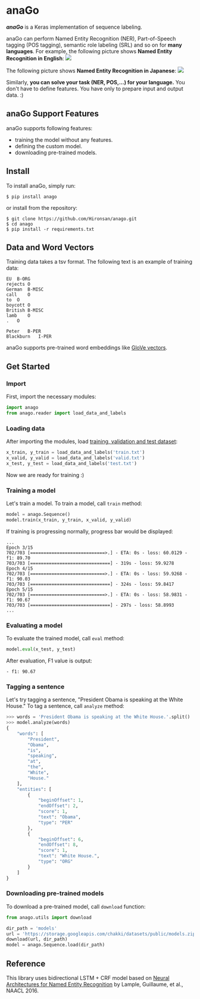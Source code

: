 # anaGo
***anaGo*** is a Keras implementation of sequence labeling.

anaGo can perform Named Entity Recognition (NER), Part-of-Speech tagging (POS tagging), semantic role labeling (SRL) and so on for **many languages**. 
For example, the following picture shows **Named Entity Recognition in English**:
<img src="https://github.com/Hironsan/anago/blob/docs/docs/images/example.en2.png?raw=true">

The following picture shows **Named Entity Recognition in Japanese**:
<img src="https://github.com/Hironsan/anago/blob/docs/docs/images/example.ja2.png?raw=true">

Similarly, **you can solve your task (NER, POS,...) for your language.**
You don't have to define features.
You have only to prepare input and output data. :)

## anaGo Support Features
anaGo supports following features:
* training the model without any features.
* defining the custom model.
* downloading pre-trained models.


## Install
To install anaGo, simply run:

```
$ pip install anago
```

or install from the repository:

```
$ git clone https://github.com/Hironsan/anago.git
$ cd anago
$ pip install -r requirements.txt
```

## Data and Word Vectors
Training data takes a tsv format.
The following text is an example of training data:

```
EU	B-ORG
rejects	O
German	B-MISC
call	O
to	O
boycott	O
British	B-MISC
lamb	O
.	O

Peter	B-PER
Blackburn	I-PER
```

anaGo supports pre-trained word embeddings like [GloVe vectors](https://nlp.stanford.edu/projects/glove/).

## Get Started
### Import
First, import the necessary modules:
```python
import anago
from anago.reader import load_data_and_labels
```

### Loading data
After importing the modules, load [training, validation and test dataset](https://github.com/Hironsan/anago/blob/master/data/conll2003/en/ner/):
```python
x_train, y_train = load_data_and_labels('train.txt')
x_valid, y_valid = load_data_and_labels('valid.txt')
x_test, y_test = load_data_and_labels('test.txt')
```

Now we are ready for training :)


### Training a model
Let's train a model. To train a model, call `train` method:
```python
model = anago.Sequence()
model.train(x_train, y_train, x_valid, y_valid)
```

If training is progressing normally, progress bar would be displayed:

```commandline
...
Epoch 3/15
702/703 [============================>.] - ETA: 0s - loss: 60.0129 - f1: 89.70
703/703 [==============================] - 319s - loss: 59.9278   
Epoch 4/15
702/703 [============================>.] - ETA: 0s - loss: 59.9268 - f1: 90.03
703/703 [==============================] - 324s - loss: 59.8417   
Epoch 5/15
702/703 [============================>.] - ETA: 0s - loss: 58.9831 - f1: 90.67
703/703 [==============================] - 297s - loss: 58.8993   
...
```


### Evaluating a model
To evaluate the trained model, call `eval` method:

```python
model.eval(x_test, y_test)
```

After evaluation, F1 value is output:
```commandline
- f1: 90.67
```

### Tagging a sentence
Let's try tagging a sentence, "President Obama is speaking at the White House."
To tag a sentence, call `analyze` method:

```python
>>> words = 'President Obama is speaking at the White House.'.split()
>>> model.analyze(words)
{
    "words": [
        "President",
        "Obama",
        "is",
        "speaking",
        "at",
        "the",
        "White",
        "House."
    ],
    "entities": [
        {
            "beginOffset": 1,
            "endOffset": 2,
            "score": 1,
            "text": "Obama",
            "type": "PER"
        },
        {
            "beginOffset": 6,
            "endOffset": 8,
            "score": 1,
            "text": "White House.",
            "type": "ORG"
        }
    ]
}
```

### Downloading pre-trained models
To download a pre-trained model, call `download` function:
```python
from anago.utils import download

dir_path = 'models'
url = 'https://storage.googleapis.com/chakki/datasets/public/models.zip'
download(url, dir_path)
model = anago.Sequence.load(dir_path)
```

## Reference
This library uses bidirectional LSTM + CRF model based on
[Neural Architectures for Named Entity Recognition](https://arxiv.org/abs/1603.01360)
by Lample, Guillaume, et al., NAACL 2016.